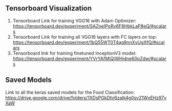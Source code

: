 ## Tensorboard Visualization
1. Tensorboard Link for training VGG16 with Adam Optimizer: https://tensorboard.dev/experiment/SAZneIPoRv6F8HbkLaP8eQ/#scalars
2. Tensorboard Link for training all VGG16 layers with FC layers on top: https://tensorboard.dev/experiment/1bQ55WT0T4ag9nnXvUgXfQ/#scalars
3. Tensorboard link for training finetuned InceptionV3 model: https://tensorboard.dev/experiment/YVrYAfMiQjWHjdne60oZdw/#scalars

## Saved Models
Link to all the keras saved models for the Food Classification: https://drive.google.com/drive/folders/1XDsPGkDhr6zalk4g0sv21WxEHz97vXaW
